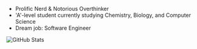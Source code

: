 <!--- @todo
- Use this API for the "top languages" card: https://github-readme-stats.vercel.app/api/top-langs/?username=asadhumayun&layout=compact&count_private=true&langs_count=8&hide_border=true&theme=react

Displaying no info atm, I can only assume due to a lack of data
--->
- Prolific Nerd & Notorious Overthinker
- 'A'-level student currently studying Chemistry, Biology, and Computer Science
- Dream job: Software Engineer

![GitHub Stats](https://github-readme-stats.vercel.app/api/top-langs/?username=asadhumayun&layout=compact&count_private=true&langs_count=8&hide_border=true&theme=react)

<!-- [![GitHub Streak](http://github-readme-streak-stats.herokuapp.com?user=asadhumayun&theme=vue-dark&date_format=M%20j%5B%2C%20Y%5D)](https://git.io/streak-stats) --->


<!--![GitHub Stats](https://github-readme-stats.vercel.app/api?username=asadhumayun&show_icons=true&theme=vue-dark) --->
